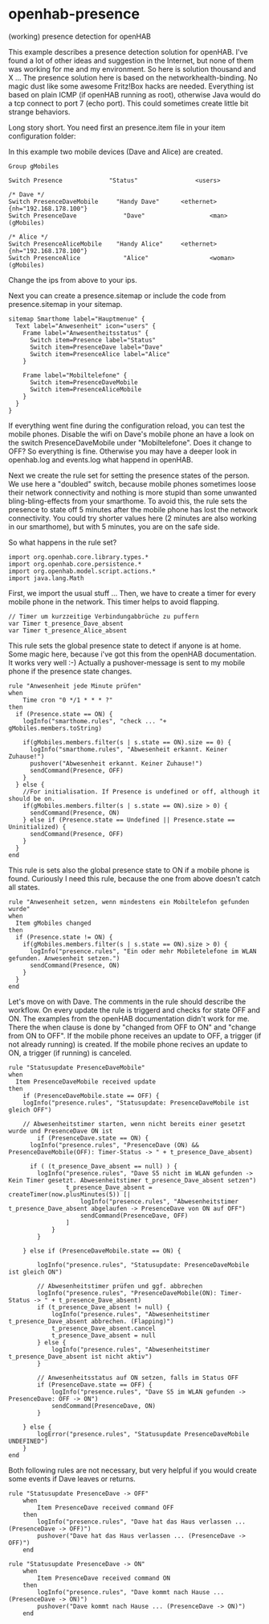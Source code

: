 # openhab-presence

(working) presence detection for openHAB

This example describes a presence detection solution for openHAB. I've found a lot of other ideas and suggestion in the Internet, but none of them was working for me and my environment. So here is solution thousand and X ...
The presence solution here is based on the networkhealth-binding. No magic dust like some awesome Fritz!Box hacks are needed. Everything ist based on plain ICMP (if openHAB running as root), otherwise Java would do a tcp connect to port 7 (echo port). This could sometimes create little bit strange behaviors.  

Long story short. You need first an presence.item file in your item configuration folder:

In this example two mobile devices (Dave and Alice) are created.

```
Group gMobiles

Switch Presence				"Status" 				<users>

/* Dave */
Switch PresenceDaveMobile	  "Handy Dave"		<ethernet>					{nh="192.168.178.100"}
Switch PresenceDave 		    "Dave"					<man> 		(gMobiles)

/* Alice */
Switch PresenceAliceMobile	  "Handy Alice"		<ethernet>					{nh="192.168.178.100"}
Switch PresenceAlice 		    "Alice"					<woman> 	(gMobiles)

```

Change the ips from above to your ips.

Next you can create a presence.sitemap or include the code from presence.sitemap in your sitemap.

```
sitemap Smarthome label="Hauptmenue" {
  Text label="Anwesenheit" icon="users" {
    Frame label="Anwesentheitsstatus" {
      Switch item=Presence label="Status"
      Switch item=PresenceDave label="Dave"
      Switch item=PresenceAlice label="Alice"
    }

    Frame label="Mobiltelefone" {
      Switch item=PresenceDaveMobile
      Switch item=PresenceAliceMobile
    }
  }
}
```

If everything went fine during the configuration reload, you can test the mobile phones. Disable the wifi on Dave's mobile phone an have a look on the switch PresenceDaveMobile under "Mobiltelefone". Does it change to OFF? So everything is fine. Otherwise you may have a deeper look in openhab.log and events.log what happend in openHAB.

Next we create the rule set for setting the presence states of the person. We use here a "doubled" switch, because mobile phones sometimes loose their network connectivity and nothing is more stupid than some unwanted bling-bling-effects from your smarthome. To avoid this, the rule sets the presence to state off 5 minutes after the mobile phone has lost the network connectivity. You could try shorter values here (2 minutes are also working in our smarthome), but with 5 minutes, you are on the safe side.

So what happens in the rule set?

```
import org.openhab.core.library.types.*
import org.openhab.core.persistence.*
import org.openhab.model.script.actions.*
import java.lang.Math
``` 

First, we import the usual stuff  ... Then, we have to create a timer for every mobile phone in the network. This timer helps to avoid flapping.

```
// Timer um kurzzeitige Verbindungabbrüche zu puffern
var Timer t_presence_Dave_absent
var Timer t_presence_Alice_absent
```

This rule sets the global presence state to detect if anyone is at home. Some magic here, because i've got this from the openHAB documentation. It works very well :-)
Actually a pushover-message is sent to my mobile phone if the presence state changes.

``` 
rule "Anwesenheit jede Minute prüfen"
when
    Time cron "0 */1 * * * ?"
then
  if (Presence.state == ON) {
    logInfo("smarthome.rules", "check ... "+ gMobiles.members.toString)

    if(gMobiles.members.filter(s | s.state == ON).size == 0) {
      logInfo("smarthome.rules", "Abwesenheit erkannt. Keiner Zuhause!")
      pushover("Abwesenheit erkannt. Keiner Zuhause!")
      sendCommand(Presence, OFF)
    }
  } else {
    //For initialisation. If Presence is undefined or off, although it should be on.
    if(gMobiles.members.filter(s | s.state == ON).size > 0) {
      sendCommand(Presence, ON)
    } else if (Presence.state == Undefined || Presence.state == Uninitialized) {
      sendCommand(Presence, OFF)
    }
  }
end
```

This rule is sets also the global presence state to ON if a mobile phone is found. Curiously I need this rule, because the one from above doesn't catch all states.

```
rule "Anwesenheit setzen, wenn mindestens ein Mobiltelefon gefunden wurde"
when
  Item gMobiles changed
then
  if (Presence.state != ON) {
    if(gMobiles.members.filter(s | s.state == ON).size > 0) {
      logInfo("presence.rules", "Ein oder mehr Mobiletelefone im WLAN gefunden. Anwesenheit setzen.")
      sendCommand(Presence, ON)
    }
  }
end
```

Let's move on with Dave. The comments in the rule should describe the workflow. On every update the rule is triggerd and checks for state OFF and ON. The examples from the openHAB documentation didn't work for me. There the when clause is done by "changed from OFF to ON" and "change from ON to OFF".
If the mobile phone receives an update to OFF, a trigger (if not already running) is created. If the mobile phone recives an update to ON, a trigger (if running) is canceled.

```
rule "Statusupdate PresenceDaveMobile"
when
  Item PresenceDaveMobile received update
then
	if (PresenceDaveMobile.state == OFF) {
    logInfo("presence.rules", "Statusupdate: PresenceDaveMobile ist gleich OFF")

    // Abwesenheitstimer starten, wenn nicht bereits einer gesetzt wurde und PresenceDave ON ist
		if (PresenceDave.state == ON) {
      logInfo("presence.rules", "PresenceDave (ON) && PresenceDaveMobile(OFF): Timer-Status -> " + t_presence_Dave_absent)

      if ( (t_presence_Dave_absent == null) ) {
        logInfo("presence.rules", "Dave S5 nicht im WLAN gefunden -> Kein Timer gesetzt. Abwesenheitstimer t_presence_Dave_absent setzen")
				t_presence_Dave_absent = createTimer(now.plusMinutes(5)) [|
					logInfo("presence.rules", "Abwesenheitstimer t_presence_Dave_absent abgelaufen -> PresenceDave von ON auf OFF")
					sendCommand(PresenceDave, OFF)
				]
			}
		}

	} else if (PresenceDaveMobile.state == ON) {

		logInfo("presence.rules", "Statusupdate: PresenceDaveMobile ist gleich ON")

		// Abwesenheitstimer prüfen und ggf. abbrechen
		logInfo("presence.rules", "PresenceDaveMobile(ON): Timer-Status -> " + t_presence_Dave_absent)
		if (t_presence_Dave_absent != null) {
			logInfo("presence.rules", "Abwesenheitstimer t_presence_Dave_absent abbrechen. (Flapping)")
			t_presence_Dave_absent.cancel
			t_presence_Dave_absent = null
		} else {
			logInfo("presence.rules", "Abwesenheitstimer t_presence_Dave_absent ist nicht aktiv")
		}

		// Anwesenheitsstatus auf ON setzen, falls im Status OFF
		if (PresenceDave.state == OFF) {
			logInfo("presence.rules", "Dave S5 im WLAN gefunden -> PresenceDave: OFF -> ON")
			sendCommand(PresenceDave, ON)
		}

	} else {
		logError("presence.rules", "Statusupdate PresenceDaveMobile UNDEFINED")
	}
end
``` 

Both following rules are not necessary, but very helpful if you would create some events if Dave leaves or returns.

```
rule "Statusupdate PresenceDave -> OFF"
	when
		Item PresenceDave received command OFF
	then
		logInfo("presence.rules", "Dave hat das Haus verlassen ... (PresenceDave -> OFF)")
		pushover("Dave hat das Haus verlassen ... (PresenceDave -> OFF)")
	end
```

```
rule "Statusupdate PresenceDave -> ON"
	when
		Item PresenceDave received command ON
	then
		logInfo("presence.rules", "Dave kommt nach Hause ... (PresenceDave -> ON)")
		pushover("Dave kommt nach Hause ... (PresenceDave -> ON)")
	end
```
